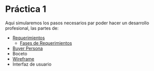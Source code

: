 # Práctica 1
Aqui simularemos los pasos necesarios par poder hacer un desarrollo profesional, las partes de:

* [Requerimientos](https://github.com/Amhedriel/LaunchXPracticas/tree/master/Practica1/Requerimientos)
  * [Fases de Requerimientos](https://1drv.ms/p/s!AoBVO6v6zSGpgfwLtOUPeXhrGYcd-g?e=h9lTDA "Power Point")
* [Buyer Persona](https://github.com/Amhedriel/LaunchXPracticas/tree/master/Practica1/buyerPersona "Canva")
* Boceto
* [Wireframe](https://github.com/Amhedriel/LaunchXPracticas/tree/master/Practica1/wireframe)
* Interfaz de usuario

